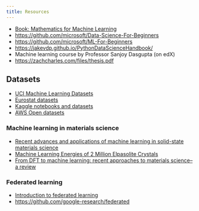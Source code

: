 ```yaml
---
title: Resources
---
```

- [Book: Mathematics for Machine Learning](https://mml-book.github.io)
- <https://github.com/microsoft/Data-Science-For-Beginners>
- <https://github.com/microsoft/ML-For-Beginners>
- <https://jakevdp.github.io/PythonDataScienceHandbook/>
- Machine learning course by Professor Sanjoy Dasgupta (on edX)
- <https://zachcharles.com/files/thesis.pdf>

## Datasets
- [UCI Machine Learning Datasets](https://archive.ics.uci.edu/ml/datasets.php)
- [Eurostat datasets](https://ec.europa.eu/eurostat/data/database)
- [Kaggle notebooks and datasets](https://www.kaggle.com/code)
- [AWS Open datasets](https://registry.opendata.aws)

### Machine learning in materials science
- [Recent advances and applications of machine learning in solid-state materials
science](https://www.nature.com/articles/s41524-019-0221-0)
- [Machine Learning Energies of 2 Million Elpasolite Crystals](
https://doi.org/10.1103/PhysRevLett.117.135502)
- [From DFT to machine learning: recent approaches to materials science–a
review](https://doi.org/10.1088/2515-7639/ab084b)

### Federated learning
- [Introduction to federated learning](https://ai.googleblog.com/2017/04/federated-learning-collaborative.html)
- <https://github.com/google-research/federated>

